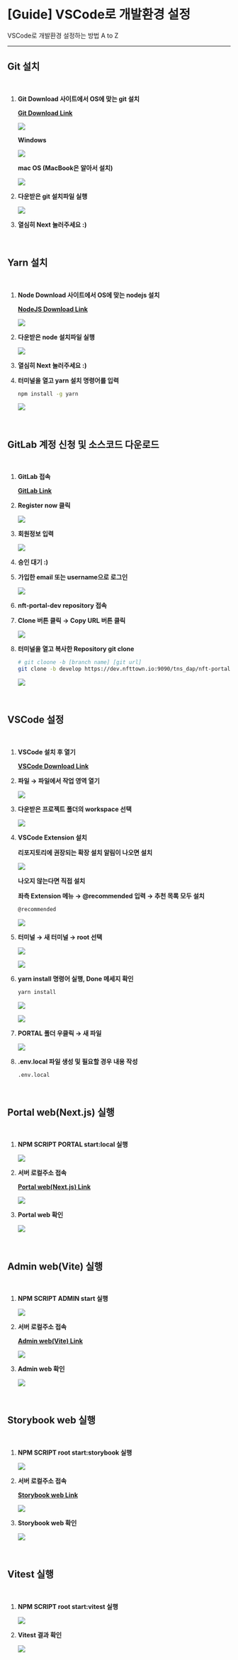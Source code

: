 # [Guide] VSCode로 개발환경 설정

VSCode로 개발환경 설정하는 방법 A to Z 

---

## **Git 설치**

<br>

1. **Git Download 사이트에서 OS에 맞는 git 설치**

    **[Git Download Link](https://git-scm.com/downloads)**

    ![](./images/setting-git-001.png)

    **Windows**

    ![](./images/setting-git-002.png)

    **mac OS (MacBook은 알아서 설치)**

    ![](./images/setting-git-003.png)    

1. **다운받은 git 설치파일 실행**

    ![](./images/setting-git-004.png)

1. **열심히 Next 눌러주세요 :)**

<br>

## **Yarn 설치**

<br>

1. **Node Download 사이트에서 OS에 맞는 nodejs 설치**

    **[NodeJS Download Link](https://nodejs.org/ko/download)**

    ![](./images/setting-nodejs-001.png)

1. **다운받은 node 설치파일 실행**

    ![](./images/setting-nodejs-002.png)

1. **열심히 Next 눌러주세요 :)**

1. **터미널을 열고 yarn 설치 명령어를 입력**

    ```bash
    npm install -g yarn
    ```

    ![](./images/setting-yarn-001.png)

<br>

## **GitLab 계정 신청 및 소스코드 다운로드**

<br>

1. **GitLab 접속**

    **[GitLab Link](https://dev.nfttown.io:9090)**

1. **Register now 클릭**

    ![](./images/setting-gitlab-001.png)

1. **회원정보 입력**

    ![](./images/setting-gitlab-002.png)

1. **승인 대기 :)**

1. **가입한 email 또는 username으로 로그인**

    ![](./images/setting-gitlab-003.png)

1. **nft-portal-dev repository 접속**

1. **Clone 버튼 클릭 → Copy URL 버튼 클릭**

    ![](./images/setting-gitlab-004.png)

1. **터미널을 열고 복사한 Repository git clone**

    ```bash
    # git cloone -b [branch name] [git url]
    git clone -b develop https://dev.nfttown.io:9090/tns_dap/nft-portal-web.git
    ```

    ![](./images/setting-repository-001.png)

<br>

## **VSCode 설정**

<br>

1. **VSCode 설치 후 열기**

    **[VSCode Download Link](https://code.visualstudio.com/download)**

1. **파일 → 파일에서 작업 영역 열기**

    ![](./images/setting-vscode-001.png)

1. **다운받은 프로젝트 폴더의 workspace 선택**

    ![](./images/setting-vscode-002.png)

1. **VSCode Extension 설치**

    **리포지토리에 권장되는 확장 설치 알림이 나오면 설치**

    ![](./images/setting-vscode-003.png)

    **나오지 않는다면 직접 설치**

    **좌측 Extension 메뉴 → @recommended 입력 → 추천 목록 모두 설치**

    ```bash
    @recommended
    ```

    ![](./images/setting-vscode-004.png)

1. **터미널 → 새 터미널 → __root__ 선택**

    ![](./images/setting-vscode-005.png)

    ![](./images/setting-vscode-006.png)

1. **yarn install 명령어 실행, Done 메세지 확인**

    ```bash
    yarn install
    ```

    ![](./images/setting-vscode-007.png)

    ![](./images/setting-vscode-008.png)

1. **PORTAL 폴더 우클릭 → 새 파일**

    ![](./images/setting-vscode-009.png)
    
1. **.env.local 파일 생성 및 필요할 경우 내용 작성**

    ```bash
    .env.local
    ```

<br>

## **Portal web(Next.js) 실행**

<br>

1. **NPM SCRIPT PORTAL start:local 실행**

    ![](./images/setting-vscode-010.png)

1. **서버 로컬주소 접속**

    **[Portal web(Next.js) Link](http://localhost:3000)**

    ![](./images/setting-vscode-011.png)

1. **Portal web 확인**

    ![](./images/setting-vscode-012.png)

<br>

## **Admin web(Vite) 실행**

<br>

1. **NPM SCRIPT ADMIN start 실행**

    ![](./images/setting-vscode-013.png)

1. **서버 로컬주소 접속**

    **[Admin web(Vite) Link](http://localhost:5173)**

    ![](./images/setting-vscode-014.png)

1. **Admin web 확인**

    ![](./images/setting-vscode-015.png)

<br>

## **Storybook web 실행**

<br>

1. **NPM SCRIPT __root__ start:storybook 실행**

    ![](./images/setting-vscode-016.png)

1. **서버 로컬주소 접속**

    **[Storybook web Link](http://localhost:6006)**

    ![](./images/setting-vscode-017.png)

2. **Storybook web 확인**

    ![](./images/setting-vscode-018.png)

<br>

## **Vitest 실행**

<br>

1. **NPM SCRIPT __root__ start:vitest 실행**

    ![](./images/setting-vscode-019.png)

1. **Vitest 결과 확인**

    ![](./images/setting-vscode-020.png)